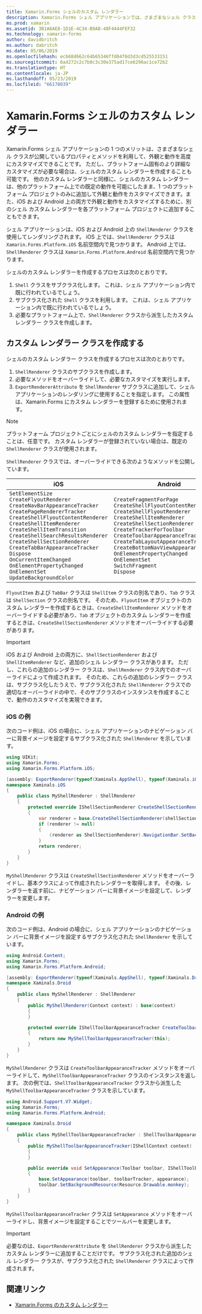 ```yaml
---
title: Xamarin.Forms シェルのカスタム レンダラー
description: Xamarin.Forms シェル アプリケーションでは、さまざまなシェル クラスが公開しているプロパティとメソッドを利用して、高度なカスタマイズが可能です。 ただし、プラットフォーム固有のより詳細なカスタマイズが必要な場合は、シェルのカスタム レンダラーを作成することも可能です。
ms.prod: xamarin
ms.assetid: 3B1A6AE8-1D1E-4C34-B9AB-48F4444FEF32
ms.technology: xamarin-forms
author: davidbritch
ms.author: dabritch
ms.date: 05/06/2019
ms.openlocfilehash: ecb68d662c64b65346ffd04f0d3d3cd525533151
ms.sourcegitcommit: 6ad272c2c7b0c3c30e375ad17ce6296ac1ce72b2
ms.translationtype: HT
ms.contentlocale: ja-JP
ms.lasthandoff: 05/23/2019
ms.locfileid: "66178039"
---
```

# <a name="xamarinforms-shell-custom-renderers"></a>Xamarin.Forms シェルのカスタム レンダラー

Xamarin.Forms シェル アプリケーションの 1 つのメリットは、さまざまなシェル クラスが公開しているプロパティとメソッドを利用して、外観と動作を高度にカスタマイズできることです。 ただし、プラットフォーム固有のより詳細なカスタマイズが必要な場合は、シェルのカスタム レンダラーを作成することも可能です。 他のカスタム レンダラーと同様に、シェルのカスタム レンダラーは、他のプラットフォーム上での既定の動作を可能にしたまま、1 つのプラットフォーム プロジェクトのみに追加して外観と動作をカスタマイズできます。また、iOS および Android 上の両方で外観と動作をカスタマイズするために、別のシェル カスタム レンダラーを各プラットフォーム プロジェクトに追加することもできます。

シェル アプリケーションは、iOS および Android 上の `ShellRenderer` クラスを使用してレンダリングされます。 iOS 上では、`ShellRenderer` クラスは `Xamarin.Forms.Platform.iOS` 名前空間内で見つかります。 Android 上では、`ShellRenderer` クラスは `Xamarin.Forms.Platform.Android` 名前空間内で見つかります。

シェルのカスタム レンダラーを作成するプロセスは次のとおりです。

1. `Shell` クラスをサブクラス化します。 これは、シェル アプリケーション内で既に行われているでしょう。
1. サブクラス化された `Shell` クラスを利用します。 これは、シェル アプリケーション内で既に行われているでしょう。
1. 必要なプラットフォーム上で、`ShellRenderer` クラスから派生したカスタム レンダラー クラスを作成します。

## <a name="create-a-custom-renderer-class"></a>カスタム レンダラー クラスを作成する

シェルのカスタム レンダラー クラスを作成するプロセスは次のとおりです。

1. `ShellRenderer` クラスのサブクラスを作成します。
1. 必要なメソッドをオーバーライドして、必要なカスタマイズを実行します。
1. `ExportRendererAttribute` を `ShellRenderer` サブクラスに追加して、シェル アプリケーションのレンダリングに使用することを指定します。 この属性は、Xamarin.Forms にカスタム レンダラーを登録するために使用されます。

> [!NOTE]
> プラットフォーム プロジェクトごとにシェルのカスタム レンダラーを指定することは、任意です。 カスタム レンダラーが登録されていない場合は、既定の `ShellRenderer` クラスが使用されます。

`ShellRenderer` クラスでは、オーバーライドできる次のようなメソッドを公開しています。

| iOS | Android |
| --- | --- |
| `SetElementSize`<br />`CreateFlyoutRenderer`<br />`CreateNavBarAppearanceTracker`<br />`CreatePageRendererTracker`<br />`CreateShellFlyoutContentRenderer`<br />`CreateShellItemRenderer`<br />`CreateShellItemTransition`<br />`CreateShellSearchResultsRenderer`<br />`CreateShellSectionRenderer`<br />`CreateTabBarAppearanceTracker`<br />`Dispose`<br />`OnCurrentItemChanged`<br />`OnElementPropertyChanged`<br />`OnElementSet`<br />`UpdateBackgroundColor` | `CreateFragmentForPage`<br />`CreateShellFlyoutContentRenderer`<br />`CreateShellFlyoutRenderer`<br />`CreateShellItemRenderer`<br />`CreateShellSectionRenderer`<br />`CreateTrackerForToolbar`<br />`CreateToolbarAppearanceTracker`<br />`CreateTabLayoutAppearanceTracker`<br />`CreateBottomNavViewAppearanceTracker`<br />`OnElementPropertyChanged`<br />`OnElementSet`<br />`SwitchFragment`<br />`Dispose` |

`FlyoutItem` および `TabBar` クラスは `ShellItem` クラスの別名であり、`Tab` クラスは `ShellSection` クラスの別名です。 そのため、`FlyoutItem` オブジェクトのカスタム レンダラーを作成するときは、`CreateShellItemRenderer` メソッドをオーバーライドする必要があり、`Tab` オブジェクトのカスタム レンダラーを作成するときは、`CreateShellSectionRenderer` メソッドをオーバーライドする必要があります。

> [!IMPORTANT]
> iOS および Android 上の両方に、`ShellSectionRenderer` および `ShellItemRenderer` など、追加のシェル レンダラー クラスがあります。 ただし、これらの追加のレンダラー クラスは、`ShellRenderer` クラス内でのオーバーライドによって作成されます。 そのため、これらの追加のレンダラー クラスは、サブクラス化したうえで、サブクラス化された `ShellRenderer` クラスでの適切なオーバーライドの中で、そのサブクラスのインスタンスを作成することで、動作のカスタマイズを実現できます。

### <a name="ios-example"></a>iOS の例

次のコード例は、iOS の場合に、シェル アプリケーションのナビゲーション バーに背景イメージを設定するサブクラス化された `ShellRenderer` を示しています。

```csharp
using UIKit;
using Xamarin.Forms;
using Xamarin.Forms.Platform.iOS;

[assembly: ExportRenderer(typeof(Xaminals.AppShell), typeof(Xaminals.iOS.MyShellRenderer))]
namespace Xaminals.iOS
{
    public class MyShellRenderer : ShellRenderer
    {
        protected override IShellSectionRenderer CreateShellSectionRenderer(ShellSection shellSection)
        {
            var renderer = base.CreateShellSectionRenderer(shellSection);
            if (renderer != null)
            {
                (renderer as ShellSectionRenderer).NavigationBar.SetBackgroundImage(UIImage.FromFile("monkey.png"), UIBarMetrics.Default);
            }
            return renderer;
        }
    }
}
```

`MyShellRenderer` クラスは `CreateShellSectionRenderer` メソッドをオーバーライドし、基本クラスによって作成されたレンダラーを取得します。 その後、レンダラーを返す前に、ナビゲーション バーに背景イメージを設定して、レンダラーを変更します。

### <a name="android-example"></a>Android の例

次のコード例は、Android の場合に、シェル アプリケーションのナビゲーション バーに背景イメージを設定するサブクラス化された `ShellRenderer` を示しています。

```csharp
using Android.Content;
using Xamarin.Forms;
using Xamarin.Forms.Platform.Android;

[assembly: ExportRenderer(typeof(Xaminals.AppShell), typeof(Xaminals.Droid.MyShellRenderer))]
namespace Xaminals.Droid
{
    public class MyShellRenderer : ShellRenderer
    {
        public MyShellRenderer(Context context) : base(context)
        {
        }

        protected override IShellToolbarAppearanceTracker CreateToolbarAppearanceTracker()
        {
            return new MyShellToolbarAppearanceTracker(this);
        }
    }
}
```

`MyShellRenderer` クラスは `CreateToolbarAppearanceTracker` メソッドをオーバーライドして、`MyShellToolbarAppearanceTracker` クラスのインスタンスを返します。 次の例では、`ShellToolbarAppearanceTracker` クラスから派生した `MyShellToolbarAppearanceTracker` クラスを示しています。

```csharp
using Android.Support.V7.Widget;
using Xamarin.Forms;
using Xamarin.Forms.Platform.Android;

namespace Xaminals.Droid
{
    public class MyShellToolbarAppearanceTracker : ShellToolbarAppearanceTracker
    {
        public MyShellToolbarAppearanceTracker(IShellContext context) : base(context)
        {
        }

        public override void SetAppearance(Toolbar toolbar, IShellToolbarTracker toolbarTracker, ShellAppearance appearance)
        {
            base.SetAppearance(toolbar, toolbarTracker, appearance);
            toolbar.SetBackgroundResource(Resource.Drawable.monkey);
        }
    }
}
```

`MyShellToolbarAppearanceTracker` クラスは `SetAppearance` メソッドをオーバーライドし、背景イメージを設定することでツールバーを変更します。

> [!IMPORTANT]
> 必要なのは、`ExportRendererAttribute` を `ShellRenderer` クラスから派生したカスタム レンダラーに追加することだけです。 サブクラス化された追加のシェル レンダラー クラスが、サブクラス化された `ShellRenderer` クラスによって作成されます。

## <a name="related-links"></a>関連リンク

- [Xamarin.Forms のカスタム レンダラー](~/xamarin-forms/app-fundamentals/custom-renderer/index.md)
